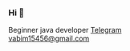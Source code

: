 ### Hi 👋
Beginner java developer
[Telegram](https://t.me/VADIMKVLT)
<br />
[vabim15456@gmail.com](vabim15456@gmail.com)
